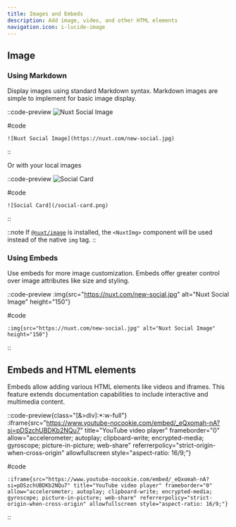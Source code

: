 ```yaml
---
title: Images and Embeds
description: Add image, video, and other HTML elements
navigation.icon: i-lucide-image
---
```


## Image

### Using Markdown

Display images using standard Markdown syntax.  Markdown images are simple to implement for basic image display.

::code-preview
![Nuxt Social Image](https://nuxt.com/new-social.jpg)

#code

```mdc
![Nuxt Social Image](https://nuxt.com/new-social.jpg)
```

::

Or with your local images

::code-preview
![Social Card](/social-card.png)

#code

```mdc
![Social Card](/social-card.png)
```

::

::note
If [`@nuxt/image`](https://image.nuxt.com/get-started/installation) is installed, the `<NuxtImg>` component will be used instead of the native `img` tag.
::

### Using Embeds

Use embeds for more image customization. Embeds offer greater control over image attributes like size and styling.

::code-preview
:img{src="https://nuxt.com/new-social.jpg" alt="Nuxt Social Image" height="150"}

#code

```mdc
:img{src="https://nuxt.com/new-social.jpg" alt="Nuxt Social Image" height="150"}
```

::

## Embeds and HTML elements

Embeds allow adding various HTML elements like videos and iframes. This feature extends documentation capabilities to include interactive and multimedia content.

::code-preview{class="[&>div]:*:w-full"}
:iframe{src="https://www.youtube-nocookie.com/embed/_eQxomah-nA?si=pDSzchUBDKb2NQu7" title="YouTube video player" frameborder="0" allow="accelerometer; autoplay; clipboard-write; encrypted-media; gyroscope; picture-in-picture; web-share" referrerpolicy="strict-origin-when-cross-origin" allowfullscreen style="aspect-ratio: 16/9;"}

#code

```mdc
:iframe{src="https://www.youtube-nocookie.com/embed/_eQxomah-nA?si=pDSzchUBDKb2NQu7" title="YouTube video player" frameborder="0" allow="accelerometer; autoplay; clipboard-write; encrypted-media; gyroscope; picture-in-picture; web-share" referrerpolicy="strict-origin-when-cross-origin" allowfullscreen style="aspect-ratio: 16/9;"}
```

::
